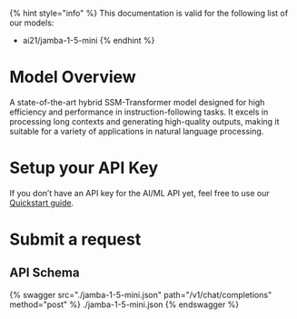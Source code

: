 [#references:start]: <> ({ "template": "openapi" })
{% hint style="info" %}
This documentation is valid for the following list of our models:
* ai21/jamba-1-5-mini
{% endhint %}

# Model Overview
A state-of-the-art hybrid SSM-Transformer model designed for high efficiency and performance in instruction-following tasks. It excels in processing long contexts and generating high-quality outputs, making it suitable for a variety of applications in natural language processing.

# Setup your API Key
If you don’t have an API key for the AI/ML API yet, feel free to use our [Quickstart guide](https://docs.aimlapi.com/quickstart/setting-up).

# Submit a request
## API Schema
{% swagger src="./jamba-1-5-mini.json" path="/v1/chat/completions" method="post" %}
./jamba-1-5-mini.json
{% endswagger %}


[#references:end]: <> ({})